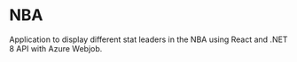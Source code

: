 # NBA
Application to display different stat leaders in the NBA using React and .NET 8 API with Azure Webjob. 
